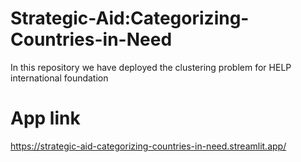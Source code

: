 # Strategic-Aid:Categorizing-Countries-in-Need
In this repository we have deployed the clustering problem for HELP international foundation
# App link
https://strategic-aid-categorizing-countries-in-need.streamlit.app/
